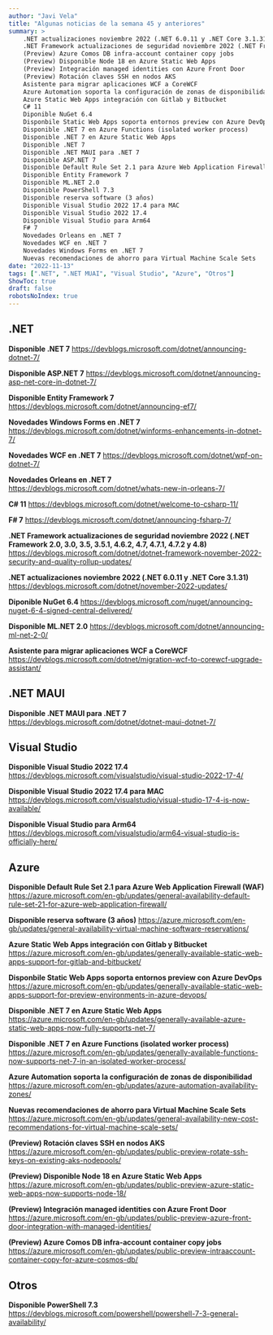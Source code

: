 ```yaml
---
author: "Javi Vela"
title: "Algunas noticias de la semana 45 y anteriores"
summary: >
    .NET actualizaciones noviembre 2022 (.NET 6.0.11 y .NET Core 3.1.31)
    .NET Framework actualizaciones de seguridad noviembre 2022 (.NET Framework 2.0, 3.0, 3.5, 3.5.1, 4.6.2, 4.7, 4.7.1, 4.7.2 y 4.8)
    (Preview) Azure Comos DB infra-account container copy jobs
    (Preview) Disponible Node 18 en Azure Static Web Apps
    (Preview) Integración managed identities con Azure Front Door
    (Preview) Rotación claves SSH en nodos AKS
    Asistente para migrar aplicaciones WCF a CoreWCF
    Azure Automation soporta la configuración de zonas de disponibilidad
    Azure Static Web Apps integración con Gitlab y Bitbucket
    C# 11
    Diponible NuGet 6.4
    Disponbile Static Web Apps soporta entornos preview con Azure DevOps
    Disponible .NET 7 en Azure Functions (isolated worker process)
    Disponible .NET 7 en Azure Static Web Apps
    Disponible .NET 7
    Disponible .NET MAUI para .NET 7
    Disponible ASP.NET 7
    Disponible Default Rule Set 2.1 para Azure Web Application Firewall (WAF)
    Disponible Entity Framework 7
    Disponible ML.NET 2.0
    Disponible PowerShell 7.3
    Disponible reserva software (3 años)
    Disponible Visual Studio 2022 17.4 para MAC
    Disponible Visual Studio 2022 17.4
    Disponible Visual Studio para Arm64
    F# 7
    Novedades Orleans en .NET 7
    Novedades WCF en .NET 7
    Novedades Windows Forms en .NET 7
    Nuevas recomendaciones de ahorro para Virtual Machine Scale Sets
date: "2022-11-13"
tags: [".NET", ".NET MUAI", "Visual Studio", "Azure", "Otros"]
ShowToc: true
draft: false
robotsNoIndex: true
---
```

## .NET
**Disponible .NET 7**
https://devblogs.microsoft.com/dotnet/announcing-dotnet-7/
<br/>
<!-- #dotnet #release -->

**Disponible ASP.NET 7**
https://devblogs.microsoft.com/dotnet/announcing-asp-net-core-in-dotnet-7/
<br/>
<!-- #dotnet #aspnet #release -->

**Disponible Entity Framework 7**
https://devblogs.microsoft.com/dotnet/announcing-ef7/
<br/>
<!-- #dotnet #ef #entityframework -->

**Novedades Windows Forms en .NET 7**
https://devblogs.microsoft.com/dotnet/winforms-enhancements-in-dotnet-7/
<br/>
<!-- #dotnet #windowsforms -->

**Novedades WCF en .NET 7**
https://devblogs.microsoft.com/dotnet/wpf-on-dotnet-7/
<br/>
<!-- #dotnet #wcf -->

**Novedades Orleans en .NET 7**
https://devblogs.microsoft.com/dotnet/whats-new-in-orleans-7/
<br/>
<!-- #dotnet #orleans -->

**C# 11**
https://devblogs.microsoft.com/dotnet/welcome-to-csharp-11/
<br/>
<!-- #dotnet #csharp -->

**F# 7**
https://devblogs.microsoft.com/dotnet/announcing-fsharp-7/
<br/>
<!-- #dotnet #fsharp -->

**.NET Framework actualizaciones de seguridad noviembre 2022 (.NET Framework 2.0, 3.0, 3.5, 3.5.1, 4.6.2, 4.7, 4.7.1, 4.7.2 y 4.8)**
https://devblogs.microsoft.com/dotnet/dotnet-framework-november-2022-security-and-quality-rollup-updates/
<br/>
<!-- #dotnet #security #netframework #november -->

**.NET actualizaciones noviembre 2022 (.NET 6.0.11 y .NET Core 3.1.31)**
https://devblogs.microsoft.com/dotnet/november-2022-updates/
<br/>
<!-- #dotnet #dotnetcore #updates #november -->

**Diponible NuGet 6.4** 
https://devblogs.microsoft.com/nuget/announcing-nuget-6-4-signed-central-delivered/
<br/>
<!-- #nuget #visualstudio #release -->

**Disponible ML.NET 2.0**
https://devblogs.microsoft.com/dotnet/announcing-ml-net-2-0/
<br/>
<!-- #dotnet #ml -->

**Asistente para migrar aplicaciones WCF a CoreWCF**
https://devblogs.microsoft.com/dotnet/migration-wcf-to-corewcf-upgrade-assistant/
<br/>
<!-- #dotnet #wcf #migration #tool -->

## .NET MAUI
**Disponible .NET MAUI para .NET 7**
https://devblogs.microsoft.com/dotnet/dotnet-maui-dotnet-7/
<br/>
<!-- #dotnet #maui -->

## Visual Studio
**Disponible Visual Studio 2022 17.4**
https://devblogs.microsoft.com/visualstudio/visual-studio-2022-17-4/
<br/>
<!-- #visualsutdio #release -->

**Disponible Visual Studio 2022 17.4 para MAC**
https://devblogs.microsoft.com/visualstudio/visual-studio-17-4-is-now-available/
<br/>
<!-- #visualsutdio #release #mac -->

**Disponible Visual Studio para Arm64**
https://devblogs.microsoft.com/visualstudio/arm64-visual-studio-is-officially-here/
<br/>
<!-- #visualstudio #release #arm -->

## Azure
**Disponible Default Rule Set 2.1 para Azure Web Application Firewall (WAF)**
https://azure.microsoft.com/en-gb/updates/general-availability-default-rule-set-21-for-azure-web-application-firewall/
<br/>
<!-- #azure #waf #OWASP #CRS #MSTIC #CVEs -->

**Disponible reserva software (3 años)**
https://azure.microsoft.com/en-gb/updates/general-availability-virtual-machine-software-reservations/
<br/>
<!-- #azure #vm #reservation #source -->

**Azure Static Web Apps integración con Gitlab y Bitbucket**
https://azure.microsoft.com/en-gb/updates/generally-available-static-web-apps-support-for-gitlab-and-bitbucket/
<br/>
<!-- #azure #staticwebapps #integration #gitlab #bitbucket -->

**Disponbile Static Web Apps soporta entornos preview con Azure DevOps**
https://azure.microsoft.com/en-gb/updates/generally-available-static-web-apps-support-for-preview-environments-in-azure-devops/
<br/>
<!-- #azure #staticwebapps #previewenvironments #devops -->

**Disponible .NET 7 en Azure Static Web Apps**
https://azure.microsoft.com/en-gb/updates/generally-available-azure-static-web-apps-now-fully-supports-net-7/
<br/>
<!-- #azure #staticwebapps #donet -->

**Disponible .NET 7 en Azure Functions (isolated worker process)**
https://azure.microsoft.com/en-gb/updates/generally-available-functions-now-supports-net-7-in-an-isolated-worker-process/
<br/>
<!-- #azure #functions #serverles #donet -->

**Azure Automation soporta la configuración de zonas de disponibilidad**
https://azure.microsoft.com/en-gb/updates/azure-automation-availability-zones/
<br/>
<!-- #azure #Automation -->

**Nuevas recomendaciones de ahorro para Virtual Machine Scale Sets**
https://azure.microsoft.com/en-gb/updates/general-availability-new-cost-recommendations-for-virtual-machine-scale-sets/
<br/>
<!-- #azure #cost #recommendations #saving -->

**(Preview) Rotación claves SSH en nodos AKS**
https://azure.microsoft.com/en-gb/updates/public-preview-rotate-ssh-keys-on-existing-aks-nodepools/
<br/>
<!-- #azure #preview #k8s #aks #ssh #security -->

**(Preview) Disponible Node 18 en Azure Static Web Apps**
https://azure.microsoft.com/en-gb/updates/public-preview-azure-static-web-apps-now-supports-node-18/
<br/>
<!-- #azure #preview #staticwebapps #node -->

**(Preview) Integración managed identities con Azure Front Door**
https://azure.microsoft.com/en-gb/updates/public-preview-azure-front-door-integration-with-managed-identities/
<br/>
<!-- #azure #managedidenties #frontdoor -->

**(Preview) Azure Comos DB infra-account container copy jobs**
https://azure.microsoft.com/en-gb/updates/public-preview-intraaccount-container-copy-for-azure-cosmos-db/
<br/>
<!-- #azure #preview #cosmosdb #containers -->

## Otros
**Disponible PowerShell 7.3**
https://devblogs.microsoft.com/powershell/powershell-7-3-general-availability/
<br/>
<!-- #powershell #release -->
